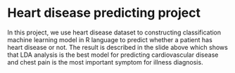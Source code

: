 # Heart disease predicting project
In this project, we use heart disease dataset to constructing classification machine learning model in R language to predict whether a patient has heart disease or not.
The result is described in the slide above which shows that LDA analysis is the best model for predicting cardiovascular disease and chest pain is the most important symptom for illness diagnosis.
